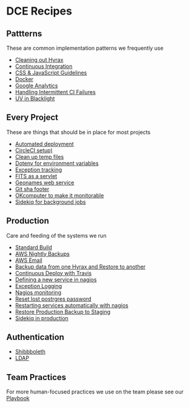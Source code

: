 # DCE Recipes

## Pattterns
These are common implementation patterns we frequently use

- [Cleaning out Hyrax](patterns/cleanout_hyrax.md)
- [Continuous Integration](patterns/ci.md)
- [CSS & JavaScript Guidelines](patterns/css_and_js_guidelines.md)
- [Docker](patterns/docker_containers.md)
- [Google Analytics](patterns/google_analytics/google_analytics.md)
- [Handling Intermittent CI Failures](patterns/intermittent_ci_failures.md)
- [UV in Blacklight](patterns/uv_in_blacklight.md)

## Every Project
These are things that should be in place for most projects

- [Automated deployment](every_project/auto_deploy.md)
- [CircleCI setup)](every_project/circleci.md)
- [Clean up temp files](every_project/cleanup_temp_files.md)
- [Dotenv for environment variables](every_project/dotenv.md)
- [Exception tracking](every_project/exception_tracking.md)
- [FITS as a servlet](every_project/fits.md)
- [Geonames web service](every_project/geonames.md)
- [Git sha footer](every_project/git_sha.md)
- [OKcomputer to make it monitorable](every_project/okcomputer.md)
- [Sidekiq for background jobs](every_project/sidekiq.md)

## Production
Care and feeding of the systems we run

- [Standard Build](production/standard_build.md)
- [AWS Nightly Backups](production/ami_backups.md)
- [AWS Email](production/aws_email.md)
- [Backup data from one Hyrax and Restore to another](production/backup_and_restore.md)
- [Continuous Deploy with Travis](production/continuous_deployment.md)
- [Defining a new service in nagios](production/define_new_service.md)
- [Exception Logging](production/exception_logging.md)
- [Nagios monitoring](production/nagios.md)
- [Reset lost postrgres password](production/reset_postgres.md)
- [Restarting services automatically with nagios](production/restart_services.md)
- [Restore Production Backup to Staging](production/restore_prod_to_stage.md)
- [Sidekiq in production](production/sidekiq_in_production.md)

## Authentication
- [Shibbboleth](authentication/shibboleth.md)
- [LDAP](authentication/ldap.md)

## Team Practices
For more human-focused practices we use on the team please see our [Playbook](/playbook)